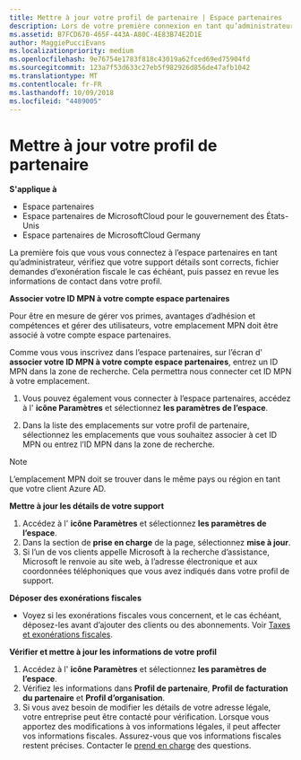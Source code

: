 ```yaml
---
title: Mettre à jour votre profil de partenaire | Espace partenaires
description: Lors de votre première connexion en tant qu’administrateur, vérifiez que vos détails de support sont corrects, déposez des demandes d'exonération fiscale le cas échéant, puis examinez les informations de contact dans votre profil.
ms.assetid: B7FCD670-465F-443A-A80C-4E83B74E2D1E
author: MaggiePucciEvans
ms.localizationpriority: medium
ms.openlocfilehash: 9e76754e1783f818c43019a62fced69ed75904fd
ms.sourcegitcommit: 123a7f53d633c27eb5f982926d856de47afb1042
ms.translationtype: MT
ms.contentlocale: fr-FR
ms.lasthandoff: 10/09/2018
ms.locfileid: "4489005"
---
```

# <a name="update-your-partner-profile"></a>Mettre à jour votre profil de partenaire

**S'applique à**

-  Espace partenaires
-  Espace partenaires de MicrosoftCloud pour le gouvernement des États-Unis
-  Espace partenaires de MicrosoftCloud Germany

La première fois que vous vous connectez à l’espace partenaires en tant qu’administrateur, vérifiez que votre support détails sont corrects, fichier demandes d’exonération fiscale le cas échéant, puis passez en revue les informations de contact dans votre profil.


**Associer votre ID MPN à votre compte espace partenaires**

Pour être en mesure de gérer vos primes, avantages d’adhésion et compétences et gérer des utilisateurs, votre emplacement MPN doit être associé à votre compte espace partenaires.

Comme vous vous inscrivez dans l’espace partenaires, sur l’écran d' **associer votre ID MPN à votre compte espace partenaires**, entrez un ID MPN dans la zone de recherche. Cela permettra nous connecter cet ID MPN à votre emplacement.

1. Vous pouvez également vous connecter à l’espace partenaires, accédez à l' **icône Paramètres** et sélectionnez **les paramètres de l’espace**.

2. Dans la liste des emplacements sur votre profil de partenaire, sélectionnez les emplacements que vous souhaitez associer à cet ID MPN ou entrez l’ID MPN dans la zone de recherche.

>[!Note]
>L’emplacement MPN doit se trouver dans le même pays ou région en tant que votre client Azure AD. 


**Mettre à jour les détails de votre support** 

1.  Accédez à l' **icône Paramètres** et sélectionnez **les paramètres de l’espace**.
2.  Dans la section de **prise en charge** de la page, sélectionnez **mise à jour**.
3.  Si l’un de vos clients appelle Microsoft à la recherche d’assistance, Microsoft le renvoie au site web, à l’adresse électronique et aux coordonnées téléphoniques que vous avez indiqués dans votre profil de support.

**Déposer des exonérations fiscales**

-   Voyez si les exonérations fiscales vous concernent, et le cas échéant, déposez-les avant d’ajouter des clients ou des abonnements. Voir [Taxes et exonérations fiscales](tax-and-tax-exemptions.md).

**Vérifier et mettre à jour les informations de votre profil**

1.  Accédez à l' **icône Paramètres** et sélectionnez **les paramètres de l’espace**. 
2.  Vérifiez les informations dans **Profil de partenaire**, **Profil de facturation du partenaire** et **Profil d’organisation**.
3.  Si vous avez besoin de modifier les détails de votre adresse légale, votre entreprise peut être contacté pour vérification. Lorsque vous apportez des modifications à vos informations légales, il peut affecter vos informations fiscales. Assurez-vous que vos informations fiscales restent précises. Contacter le [prend en charge](https://partner.microsoft.com/support/contact-support) des questions.

 

 



